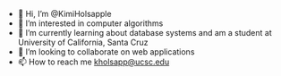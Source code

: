 - 👋 Hi, I’m @KimiHolsapple
- 👀 I’m interested in computer algorithms
- 🌱 I’m currently learning about database systems and am a student at University of California, Santa Cruz
- 💞️ I’m looking to collaborate on web applications
- 📫 How to reach me kholsapp@ucsc.edu

<!---
KimiHolsapple/KimiHolsapple is a ✨ special ✨ repository because its `README.md` (this file) appears on your GitHub profile.
You can click the Preview link to take a look at your changes.
--->
